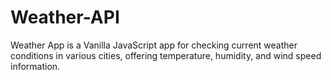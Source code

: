 # Weather-API
Weather App is a Vanilla JavaScript app for checking current weather conditions in various cities, offering temperature, humidity, and wind speed information.
